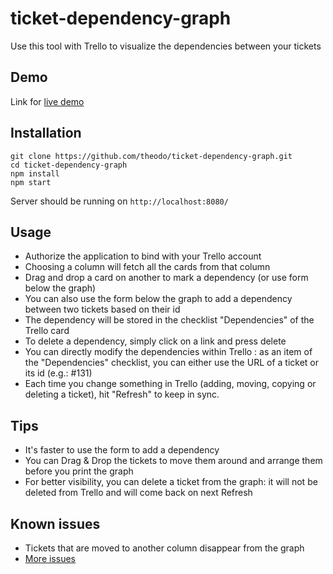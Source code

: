 # ticket-dependency-graph

Use this tool with Trello to visualize the dependencies between your tickets

## Demo

Link for [live demo](https://theodo.github.io/ticket-dependency-graph/)

## Installation

```
git clone https://github.com/theodo/ticket-dependency-graph.git
cd ticket-dependency-graph
npm install
npm start
```

Server should be running on `http://localhost:8080/`

## Usage

- Authorize the application to bind with your Trello account
- Choosing a column will fetch all the cards from that column
- Drag and drop a card on another to mark a dependency (or use form below the graph)
- You can also use the form below the graph to add a dependency between two tickets based on their id
- The dependency will be stored in the checklist "Dependencies" of the Trello card
- To delete a dependency, simply click on a link and press delete
- You can directly modify the dependencies within Trello : as an item of the "Dependencies" checklist, you can either use the URL of a ticket or its id (e.g.: #131)
- Each time you change something in Trello (adding, moving, copying or deleting a ticket), hit "Refresh" to keep in sync.

## Tips

- It's faster to use the form to add a dependency
- You can Drag & Drop the tickets to move them around and arrange them before you print the graph
- For better visibility, you can delete a ticket from the graph: it will not be deleted from Trello and will come back on next Refresh

## Known issues

- Tickets that are moved to another column disappear from the graph
- [More issues](https://github.com/Varal7/ticket-dependency-graph/issues)
